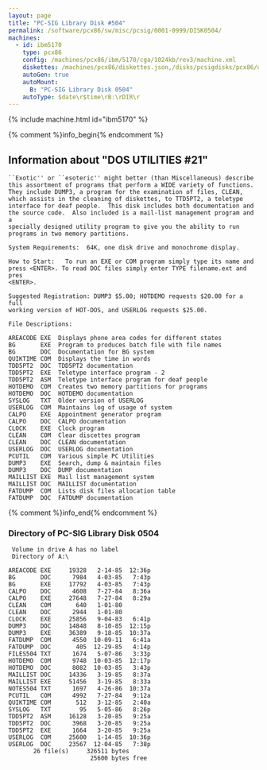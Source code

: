 ```yaml
---
layout: page
title: "PC-SIG Library Disk #504"
permalink: /software/pcx86/sw/misc/pcsig/0001-0999/DISK0504/
machines:
  - id: ibm5170
    type: pcx86
    config: /machines/pcx86/ibm/5170/cga/1024kb/rev3/machine.xml
    diskettes: /machines/pcx86/diskettes.json,/disks/pcsigdisks/pcx86/diskettes.json
    autoGen: true
    autoMount:
      B: "PC-SIG Library Disk 0504"
    autoType: $date\r$time\rB:\rDIR\r
---
```


{% include machine.html id="ibm5170" %}

{% comment %}info_begin{% endcomment %}

## Information about "DOS UTILITIES #21"

    ``Exotic'' or ``esoteric'' might better (than Miscellaneous) describe
    this assortment of programs that perform a WIDE variety of functions.
    They include DUMP3, a program for the examination of files, CLEAN,
    which assists in the cleaning of diskettes, to TTD5PT2, a teletype
    interface for deaf people.  This disk includes both documentation and
    the source code.  Also included is a mail-list management program and a
    specially designed utility program to give you the ability to run
    programs in two memory partitions.
    
    System Requirements:  64K, one disk drive and monochrome display.
    
    How to Start:   To run an EXE or COM program simply type its name and
    press <ENTER>. To read DOC files simply enter TYPE filename.ext and pres
    <ENTER>.
    
    Suggested Registration: DUMP3 $5.00; HOTDEMO requests $20.00 for a full
    working version of HOT-DOS, and USERLOG requests $25.00.
    
    File Descriptions:
    
    AREACODE EXE  Displays phone area codes for different states
    BG       EXE  Program to produces batch file with file names
    BG       DOC  Documentation for BG system
    QUIKTIME COM  Displays the time in words
    TDD5PT2  DOC  TDD5PT2 documentation
    TDD5PT2  EXE  Teletype interface program - 2
    TDD5PT2  ASM  Teletype interface program for deaf people
    HOTDEMO  COM  Creates two memory partitions for programs
    HOTDEMO  DOC  HOTDEMO documentation
    SYSLOG   TXT  Older version of USERLOG
    USERLOG  COM  Maintains log of usage of system
    CALPO    EXE  Appointment generator program
    CALPO    DOC  CALPO documentation
    CLOCK    EXE  Clock program
    CLEAN    COM  Clear discettes program
    CLEAN    DOC  CLEAN documentation
    USERLOG  DOC  USERLOG documentation
    PCUTIL   COM  Various simple PC Utilities
    DUMP3    EXE  Search, dump & maintain files
    DUMP3    DOC  DUMP documentation
    MAILLIST EXE  Mail list management system
    MAILLIST DOC  MAILLIST documentation
    FATDUMP  COM  Lists disk files allocation table
    FATDUMP  DOC  FATDUMP documentation
{% comment %}info_end{% endcomment %}


### Directory of PC-SIG Library Disk 0504

     Volume in drive A has no label
     Directory of A:\

    AREACODE EXE     19328   2-14-85  12:36p
    BG       DOC      7984   4-03-85   7:43p
    BG       EXE     17792   4-03-85   7:43p
    CALPO    DOC      4608   7-27-84   8:36a
    CALPO    EXE     27648   7-27-84   8:29a
    CLEAN    COM       640   1-01-80
    CLEAN    DOC      2944   1-01-80
    CLOCK    EXE     25856   9-04-83   6:41p
    DUMP3    DOC     14848   8-10-85  12:15p
    DUMP3    EXE     36389   9-18-85  10:37a
    FATDUMP  COM      4550  10-09-11   6:41a
    FATDUMP  DOC       405  12-29-85   4:14p
    FILES504 TXT      1674   5-07-86   3:33p
    HOTDEMO  COM      9748  10-03-85  12:17p
    HOTDEMO  DOC      8082  10-03-85   3:43p
    MAILLIST DOC     14336   3-19-85   8:37a
    MAILLIST EXE     51456   3-19-85   8:33a
    NOTES504 TXT      1697   4-26-86  10:37a
    PCUTIL   COM      4992   7-27-84   9:12a
    QUIKTIME COM       512   3-12-85   2:40a
    SYSLOG   TXT        95   5-05-86   8:26p
    TDD5PT2  ASM     16128   3-20-85   9:25a
    TDD5PT2  DOC      3968   3-20-85   9:25a
    TDD5PT2  EXE      1664   3-20-85   9:25a
    USERLOG  COM     25600   1-14-85  10:36p
    USERLOG  DOC     23567  12-04-85   7:38p
           26 file(s)     326511 bytes
                           25600 bytes free
